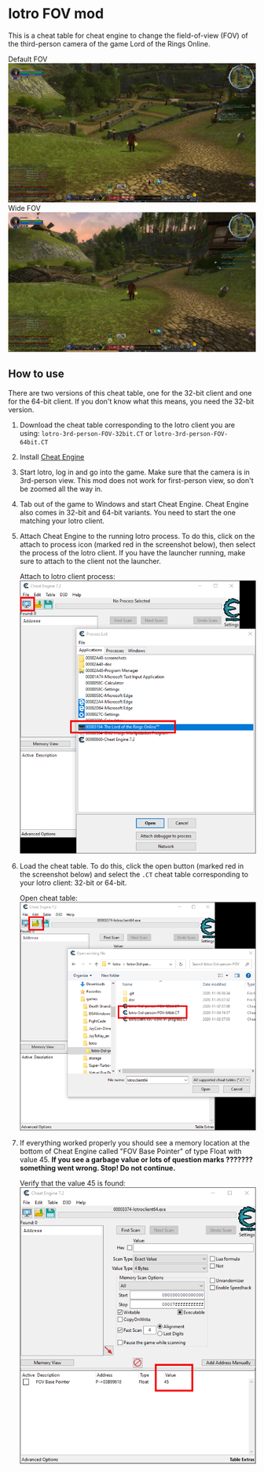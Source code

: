 lotro FOV mod
=============

This is a cheat table for cheat engine to change the field-of-view (FOV) of the
third-person camera of the game Lord of the Rings Online.

Default FOV ![default FOV screenshot][default-fov]
Wide FOV ![wide FOV screenshot][wide-fov]

How to use
----------

There are two versions of this cheat table, one for the 32-bit client and one for the 64-bit client.
If you don't know what this means, you need the 32-bit version.

1. Download the cheat table corresponding to the lotro client you are using:
   `lotro-3rd-person-FOV-32bit.CT` or `lotro-3rd-person-FOV-64bit.CT`
1. Install [Cheat Engine](https://www.cheatengine.org/)
1. Start lotro, log in and go into the game. Make sure that the camera is in
   3rd-person view. This mod does not work for first-person view, so don't be
   zoomed all the way in.
1. Tab out of the game to Windows and start Cheat Engine. Cheat Engine also
   comes in 32-bit and 64-bit variants. You need to start the one matching
   your lotro client.
1. Attach Cheat Engine to the running lotro process. To do this, click on the
   attach to process icon (marked red in the screenshot below), then select the
   process of the lotro client. If you have the launcher running, make sure to
   attach to the client not the launcher.

   Attach to lotro client process: ![attach to process screenshot][attach-to-process]
1. Load the cheat table. To do this, click the open button (marked red in the
   screenshot below) and select the `.CT` cheat table corresponding to your
   lotro client: 32-bit or 64-bit.

   Open cheat table: ![open cheat table screenshot][load-cheat-table]
1. If everything worked properly you should see a memory location at the bottom
   of Cheat Engine called "FOV Base Pointer" of type Float with value 45. **If
   you see a garbage value or lots of question marks ??????? something went
   wrong. Stop! Do not continue.**

   Verify that the value 45 is found:
   ![verify value screenshot][verify-value]



[default-fov]: https://github.com/mklinik/lotro-fov/raw/master/doc/20201105070746_1.jpg
[wide-fov]: https://github.com/mklinik/lotro-fov/raw/master/doc/20201105070623_1.jpg
[attach-to-process]: https://github.com/mklinik/lotro-fov/raw/master/doc/attach-to-process.png
[load-cheat-table]: https://github.com/mklinik/lotro-fov/raw/master/doc/load-cheat-table.png
[verify-value]: https://github.com/mklinik/lotro-fov/raw/master/doc/verify-value.png
